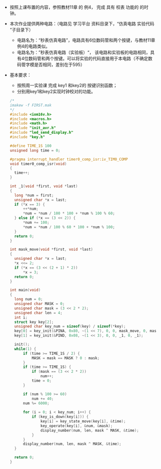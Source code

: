 - 按照上课布置的内容，参照教材11章 的 例4， 完成 具有 校表 功能的 的时钟。

- 本次作业提供两种电路：（电路见 学习平台 资料目录下，“仿真电路 实验代码 ”子目录下）

  - 电路名为：“秒表仿真电路”，电路具有6位数码管和两个按键，与教材11章例4的电路类似。
  - 电路名为：”秒表仿真电路（实验板）“， 该电路和实验板的电路相同，具有4位数码管和两个按键。可以将实验的代码直接用于本电路（不确定数码管字模是否相同，差别在于595）

- 基本要求：

  - 按照周一实验课 完成 key1 和key2的 按键识别函数；
  - 分别用key1和key2实现时钟校对的功能。

  ```c
  /*
  imakew -f FIRST.mak
  */
  #include <iom16v.h>
  #include <macros.h>
  #include <math.h>
  #include "init_avr.h"
  #include "led_send_display.h"
  #include "key.h"

  #define TIME_1S 100
  unsigned long time = 0;

  #pragma interrupt_handler timer0_comp_isr:iv_TIM0_COMP
  void timer0_comp_isr(void)
  {
  	time++;
  }

  int _1(void *first, void *last)
  {
  	long *num = first;
  	unsigned char *x = last;
  	if (*x == 3) {
  		++*num;
  		*num = *num / 100 * 100 + *num % 100 % 60;
  	} else if (*x == (3 << 2)) {
  		*num += 100;
  		*num = *num / 100 % 60 * 100 + *num % 100;
  	}
  	return 0;
  }

  int mask_move(void *first, void *last)
  {
  	unsigned char *x = last;
  	*x <<= 2;
  	if (*x == (3 << (2 + 1) * 2))
  		*x = 3;
  	return 0;
  }

  int main(void)
  {
  	long num = 0;
  	unsigned char MASK = 0;
  	unsigned char mask = (3 << 2 * 2);
  	unsigned char len = 4;
  	int i;
  	struct key key[2];
  	unsigned char key_num = sizeof(key) / sizeof(*key);
  	key[0] = key_init(&PINA, 0x80, ~(1 << 7), 0, 0, mask_move, 0, mask_move);
  	key[1] = key_init(&PIND, 0x08, ~(1 << 3), 0, 0, _1, 0, _1);

  	init();
  	while(1) {
  		if (time >= TIME_1S / 2) {
  			MASK = mask == MASK ? 0 : mask;
  		}
  		if (time >= TIME_1S) {
  			if (mask == (3 << 2 * 2))
  				num++;
  			time = 0;
  		}

  		if (num % 100 >= 60)
  			num += 40;
  		num %= 6000;
  		
  		for (i = 0; i < key_num; i++) {
  			if (key_is_down(key[i])) {
  				key[i] = key_state_move(key[i], &time);
  				key_operate(key[i], &num, &mask);
  				display_number(num, len, mask ^ MASK, &time);
  			}
  		}
  		display_number(num, len, mask ^ MASK, &time);
  	}

  	return 0;
  }
  ```

  ​